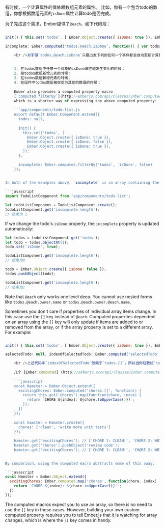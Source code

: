 有时候，一个计算属性的值依赖数组元素的属性。 比如，你有一个包含todo的数组，你想根据数组元素的`isDone`属性计算todo是否完成。

为了完成这个需求，Ember提供了`@each`，如下代码段：

```app/components/todo-list.js export default Ember.Component.extend({ todos: null,

init() { this.set('todos', [ Ember.Object.create({ isDone: true }), Ember.Object.create({ isDone: false }), Ember.Object.create({ isDone: true }), ]); },

incomplete: Ember.computed('todos.@each.isDone', function() { var todos = this.get('todos'); return todos.filterBy('isDone', false); }) });

    <br />对于键`todos.@each.isDone`只要出发下列的任何一个事件都会自动更新计算属性值以及触发观察者。
    
    
    1. 在todos数组中任意一个对象的isDone属性值发生变化的时候；
    2. 往todos数组新增元素的时候；
    3. 往todos数组新增元素的时候；
    4. 在组件中todos数组被改变为其他的数组的时候；
    
    Ember also provides a computed property macro
    [`computed.filterBy`](http://emberjs.com/api/classes/Ember.computed.html#method_filterBy),
    which is a shorter way of expressing the above computed property:
    
    ```app/components/todo-list.js
    export default Ember.Component.extend({
      todos: null,
    
      init() {
        this.set('todos', [
          Ember.Object.create({ isDone: true }),
          Ember.Object.create({ isDone: false }),
          Ember.Object.create({ isDone: true }),
        ]);
      },
    
      incomplete: Ember.computed.filterBy('todos', 'isDone', false)
    });
    

In both of the examples above, `incomplete` is an array containing the single incomplete todo:

```javascript
import TodoListComponent from 'app/components/todo-list';

let todoListComponent = TodoListComponent.create();
todoListComponent.get('incomplete.length');
// 结果为 1
```

If we change the todo's `isDone` property, the `incomplete` property is updated automatically:

```javascript
let todos = todoListComponent.get('todos');
let todo = todos.objectAt(1);
todo.set('isDone', true);

todoListComponent.get('incomplete.length');
// 结果为0

todo = Ember.Object.create({ isDone: false });
todos.pushObject(todo);

todoListComponent.get('incomplete.length');
// 结果为1
```

Note that `@each` only works one level deep. You cannot use nested forms like `todos.@each.owner.name` or `todos.@each.owner.@each.name`.

Sometimes you don't care if properties of individual array items change. In this case use the `[]` key instead of `@each`. Computed properties dependent on an array using the `[]` key will only update if items are added to or removed from the array, or if the array property is set to a different array. For example:

```app/components/todo-list.js export default Ember.Component.extend({ todos: null,

init() { this.set('todos', [ Ember.Object.create({ isDone: true }), Ember.Object.create({ isDone: false }), Ember.Object.create({ isDone: true }), ]); },

selectedTodo: null, indexOfSelectedTodo: Ember.computed('selectedTodo', 'todos.[]', function() { return this.get('todos').indexOf(this.get('selectedTodo')); }) });

    <br />上述代码中`indexOfSelectedTodo`依赖于`todos.[]`，所以当你往数组`todos`新增元素的时候回使得计算属性`indexOfSelectedTodo`自动更新，但是当你修饰数组元素的`isDone`属性时并不会使得计算属性`indexOfSelectedTodo`自动更新。
    
    几个 [Ember.computed] (http://emberjs.com/api/classes/Ember.computed.html) 宏利用 '[]' 键来执行常见的用例。 例如，要创建映射从数组的属性计算的属性，您可以使用[Ember.computed.map] (http://emberjs.com/api/classes/Ember.computed.html#method_map) 或自己设计计算的属性:
    
    ```javascript
    const Hamster = Ember.Object.extend({
      excitingChores: Ember.computed('chores.[]', function() {
        return this.get('chores').map(function(chore, index) {
          return `CHORE ${index}: ${chore.toUpperCase()}!`;
        });
      })
    });
    
    const hamster = Hamster.create({
      chores: ['clean', 'write more unit tests']
    });
    
    hamster.get('excitingChores'); // ['CHORE 1: CLEAN!', 'CHORE 2: WRITE MORE UNIT TESTS!']
    hamster.get('chores').pushObject('review code');
    hamster.get('excitingChores'); // ['CHORE 1: CLEAN!', 'CHORE 2: WRITE MORE UNIT TESTS!', 'CHORE 3: REVIEW CODE!']
    

By comparison, using the computed macro abstracts some of this away:

```javascript
const Hamster = Ember.Object.extend({
  excitingChores: Ember.computed.map('chores', function(chore, index) {
    return `CHORE ${index}: ${chore.toUpperCase()}!`;
  })
});
```

The computed macros expect you to use an array, so there is no need to use the `[]` key in these cases. However, building your own custom computed property requires you to tell Ember.js that it is watching for array changes, which is where the `[]` key comes in handy.